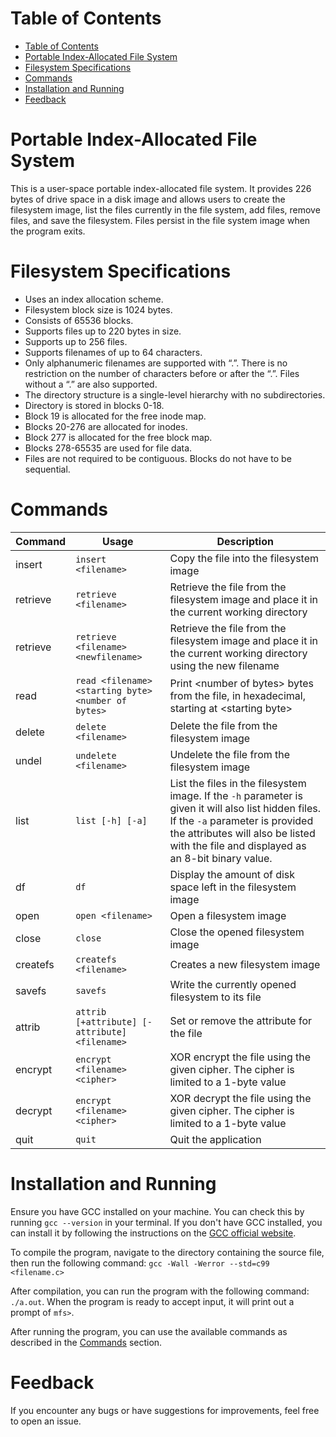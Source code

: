 # Table of Contents

- [Table of Contents](#table-of-contents)
- [Portable Index-Allocated File System](#portable-index-allocated-file-system)
- [Filesystem Specifications](#filesystem-specifications)
- [Commands](#commands)
- [Installation and Running](#installation-and-running)
- [Feedback](#feedback)

# Portable Index-Allocated File System

This is a user-space portable index-allocated file system. It provides 226 bytes of drive space in a disk image and allows users to create the filesystem image, list the files currently in the file system, add files, remove files, and save the filesystem. Files persist in the file system image when the program exits.

# Filesystem Specifications

- Uses an index allocation scheme.
- Filesystem block size is 1024 bytes.
- Consists of 65536 blocks.
- Supports files up to 220 bytes in size.
- Supports up to 256 files.
- Supports filenames of up to 64 characters.
- Only alphanumeric filenames are supported with “.”. There is no restriction on the number of characters before or after the “.”. Files without a “.” are also supported.
- The directory structure is a single-level hierarchy with no subdirectories.
- Directory is stored in blocks 0-18.
- Block 19 is allocated for the free inode map.
- Blocks 20-276 are allocated for inodes.
- Block 277 is allocated for the free block map.
- Blocks 278-65535 are used for file data.
- Files are not required to be contiguous. Blocks do not have to be sequential.


# Commands

|Command|Usage|Description|
|-------|-----|-----------|
|insert|```insert <filename>```|Copy the file into the filesystem image|
|retrieve|```retrieve <filename>```|Retrieve the file from the filesystem image and place it in the current working directory|
|retrieve|```retrieve <filename> <newfilename>```|Retrieve the file from the filesystem image and place it in the current working directory using the new filename|
|read|```read <filename> <starting byte> <number of bytes>```|Print \<number of bytes\> bytes from the file, in hexadecimal, starting at \<starting byte\>
|delete|```delete <filename>```|Delete the file from the filesystem image|
|undel|```undelete <filename>```|Undelete the file from the filesystem image|
|list|```list [-h] [-a]```|List the files in the filesystem image. If the ```-h``` parameter is given it will also list hidden files. If the ```-a``` parameter is provided the attributes will also be listed with the file and displayed as an 8-bit binary value.|
|df|```df```|Display the amount of disk space left in the filesystem image|
|open|```open <filename>```|Open a filesystem image|
|close|```close```|Close the opened filesystem image|
|createfs|```createfs <filename>```|Creates a new filesystem image|
|savefs|```savefs```|Write the currently opened filesystem to its file|
|attrib|```attrib [+attribute] [-attribute] <filename>```|Set or remove the attribute for the file|
|encrypt|```encrypt <filename> <cipher>```|XOR encrypt the file using the given cipher.  The cipher is limited to a 1-byte value|
|decrypt|```encrypt <filename> <cipher>```|XOR decrypt the file using the given cipher.  The cipher is limited to a 1-byte value|
|quit|```quit```|Quit the application|


# Installation and Running

Ensure you have GCC installed on your machine. You can check this by running `gcc --version` in your terminal. If you don't have GCC installed, you can install it by following the instructions on the [GCC official website](https://gcc.gnu.org/install/index.html).

To compile the program, navigate to the directory containing the source file, then run the following command: `gcc -Wall -Werror --std=c99 <filename.c>`

After compilation, you can run the program with the following command: `./a.out`. When the program is ready to accept input, it will print out a prompt of `mfs>`.

After running the program, you can use the available commands as described in the [Commands](#commands) section.

# Feedback
If you encounter any bugs or have suggestions for improvements, feel free to open an issue.
